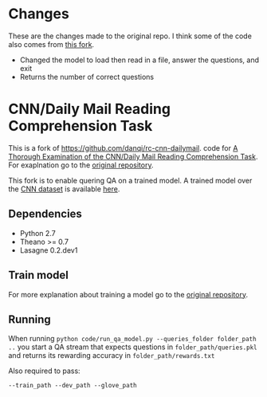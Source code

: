# Changes
These are the changes made to the original repo.
I think some of the code also comes from [this fork](https://github.com/theblackcat102/rc-cnn-dailymail).

- Changed the model to load then read in a file, answer the questions, and exit
- Returns the number of correct questions

# CNN/Daily Mail Reading Comprehension Task

This is a fork of https://github.com/danqi/rc-cnn-dailymail. code for [A Thorough Examination of the CNN/Daily Mail Reading Comprehension Task](https://arxiv.org/pdf/1606.02858v2.pdf).
For exaplnation go to the [original repository](https://github.com/danqi/rc-cnn-dailymail).

This fork is to enable quering QA on a trained model. A trained model over the [CNN dataset](http://cs.stanford.edu/~danqi/data/cnn.tar.gz) is available [here](https://github.com/mataney/rc-cnn-dailymail/blob/master/code/model.pkl.gz).

## Dependencies
* Python 2.7
* Theano >= 0.7
* Lasagne 0.2.dev1

## Train model
For more explanation about training a model go to the [original repository](https://github.com/danqi/rc-cnn-dailymail).

## Running
When running `python code/run_qa_model.py --queries_folder folder_path ..` you start a QA stream that expects questions in `folder_path/queries.pkl` and returns its rewarding accuracy in `folder_path/rewards.txt`

Also required to pass:

`--train_path --dev_path --glove_path`
